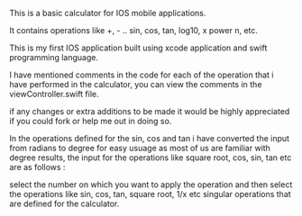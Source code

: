 This is a basic calculator for IOS mobile applications.

It contains operations like +, - .. sin, cos, tan, log10, x power n, etc.

This is my first IOS application built using xcode application and swift programming language.

I have mentioned comments in the code for each of the operation that i have performed in the calculator, you can view the comments in the viewController.swift file.

if any changes or extra additions to be made it would be highly appreciated if you could fork or help me out in doing so.

In the operations defined for the sin, cos and tan i have converted the input from radians to degree for easy usuage as most of us are familiar with degree results, the input for the operations like square root, cos, sin, tan etc are as follows :

select the number on which you want to apply the operation and then select the operations like sin, cos, tan, square root, 1/x etc singular operations that are defined for the calculator.
